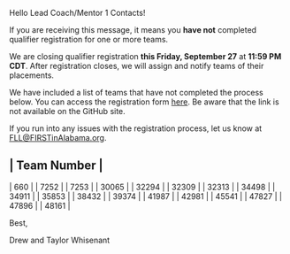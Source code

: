 Hello Lead Coach/Mentor 1 Contacts!

If you are receiving this message, it means you **have not** completed qualifier registration for one or more teams.

We are closing qualifier registration **this Friday, September 27** at **11:59 PM CDT**. After registration closes, we will assign and notify teams of their placements.

We have included a list of teams that have not completed the process below. You can access the registration form [here](). Be aware that the link is not available on the GitHub site.

If you run into any issues with the registration process, let us know at FLL@FIRSTinAlabama.org.

| Team Number |
------
| 660 |
| 7252 |
| 7253 |
| 30065 |
| 32294 |
| 32309 |
| 32313 |
| 34498 |
| 34911 |
| 35853 |
| 38432 |
| 39374 |
| 41987 |
| 42981 |
| 45541 |
| 47827 |
| 47896 |
| 48161 |

Best,

Drew and Taylor Whisenant